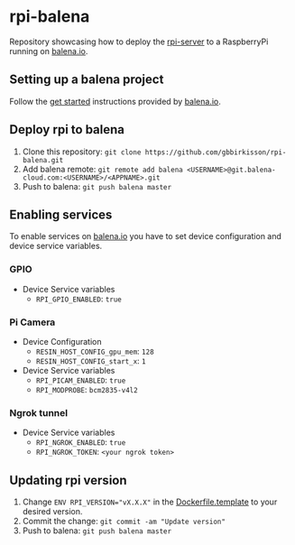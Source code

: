 # rpi-balena

Repository showcasing how to deploy the [rpi-server](https://github.com/gbbirkisson/rpi) to a RaspberryPi running on [balena.io](https://www.balena.io/).

## Setting up a balena project

Follow the [get started](https://www.balena.io/docs/learn/getting-started/raspberrypi3/go/) instructions provided by [balena.io](https://www.balena.io/).

## Deploy rpi to balena

1. Clone this repository: `git clone https://github.com/gbbirkisson/rpi-balena.git`
2. Add balena remote: `git remote add balena <USERNAME>@git.balena-cloud.com:<USERNAME>/<APPNAME>.git`
3. Push to balena: `git push balena master`

## Enabling services

To enable services on [balena.io](https://www.balena.io/) you have to set device configuration and device service variables.

### GPIO

* Device Service variables
    * `RPI_GPIO_ENABLED`: `true`

### Pi Camera

* Device Configuration
    * `RESIN_HOST_CONFIG_gpu_mem`: `128`
    * `RESIN_HOST_CONFIG_start_x`: `1`
* Device Service variables
    * `RPI_PICAM_ENABLED`: `true`
    * `RPI_MODPROBE`: `bcm2835-v4l2`

### Ngrok tunnel

* Device Service variables
    * `RPI_NGROK_ENABLED`: `true`
    * `RPI_NGROK_TOKEN`: `<your ngrok token>`

## Updating rpi version

1. Change `ENV RPI_VERSION="vX.X.X"` in the [Dockerfile.template](./Dockerfile.template) to your desired version.
2. Commit the change: `git commit -am "Update version"`
3. Push to balena: `git push balena master`